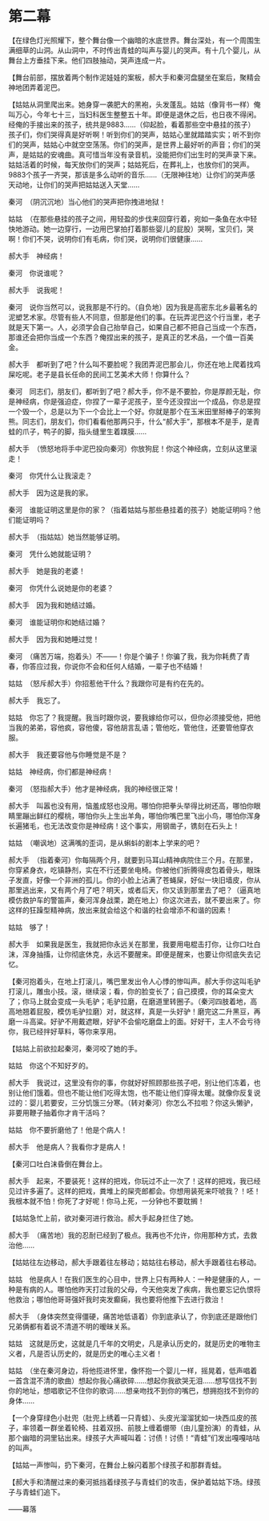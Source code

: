    

# 第二幕

【在绿色灯光照耀下，整个舞台像一个幽暗的水底世界。舞台深处，有一个周围生满细草的山洞。从山洞中，不时传出青蛙的叫声与婴儿的哭声。有十几个婴儿，从舞台上方垂挂下来。他们四肢抽动，哭声连成一片。

【舞台前部，摆放着两个制作泥娃娃的案板，郝大手和秦河盘腿坐在案后，聚精会神地团弄着泥巴。

【姑姑从洞里爬出来。她身穿一袭肥大的黑袍，头发蓬乱。姑姑（像背书一样）俺叫万心，今年七十三，当妇科医生整整五十年。即便是退休之后，也日夜不得闲。经俺的手接出来的孩子，统共是9883……（仰起脸，看着那些空中悬挂的孩子）孩子们，你们哭得真是好听啊！听到你们的哭声，姑姑心里就踏踏实实；听不到你们的哭声，姑姑心中就空空荡荡。你们的哭声，是世界上最好听的声音；你们的哭声，是姑姑的安魂曲。真可惜当年没有录音机，没能把你们出生时的哭声录下来。姑姑活着的时候，每天放你们的哭声；姑姑死后，在葬礼上，也放你们的哭声。9883个孩子一齐哭，那该是多么动听的音乐……（无限神往地）让你们的哭声感天动地，让你们的哭声把姑姑送入天堂……

秦河　（阴沉沉地）当心他们的哭声把你拽进地狱！

姑姑　（在那些悬挂的孩子之间，用轻盈的步伐来回穿行着，宛如一条鱼在水中轻快地游动。她一边穿行，一边用巴掌拍打着那些婴儿的屁股）哭啊，宝贝们，哭啊！你们不哭，说明你们有毛病，你们哭，说明你们很健康……

郝大手　神经病！

秦河　你说谁呢？

郝大手　说我呢！

秦河　说你当然可以，说我那是不行的。（自负地）因为我是高密东北乡最著名的泥塑艺术家。尽管有些人不同意，但那是他们的事。在玩弄泥巴这个行当里，老子就是天下第一。人，必须学会自己抬举自己，如果自己都不把自己当成一个东西，那谁还会把你当成一个东西？俺捏出来的孩子，是真正的艺术品，一个值一百美金。

郝大手　都听到了吧？什么叫不要脸呢？我团弄泥巴那会儿，你还在地上爬着找鸡屎吃呢。老子是县长任命的民间工艺美术大师！你算什么？

秦河　同志们，朋友们，都听到了吧？郝大手，你不是不要脸，你是厚颜无耻，你是神经病，你是强迫症，你捏了一辈子泥孩子，至今还没捏出一个成品，你总是捏一个毁一个，总是以为下一个会比上一个好。你就是那个在玉米田里掰棒子的笨狗熊。同志们，朋友们，你们看看他那两只手，什么“郝大手”，那根本不是手，是青蛙的爪子，鸭子的脚，指头缝里生着蹼膜……

郝大手　（愤怒地将手中泥巴投向秦河）你放狗屁！你这个神经病，立刻从这里滚走！

秦河　你凭什么让我滚走？

郝大手　因为这是我的家。

秦河　谁能证明这里是你的家？（指着姑姑与那些悬挂着的孩子）她能证明吗？他们能证明吗？

郝大手　（指姑姑）她当然能够证明。

秦河　凭什么她就能证明？

郝大手　她是我的老婆！

秦河　你凭什么说她是你的老婆？

郝大手　因为我和她结过婚。

秦河　谁能证明你和她结过婚？

郝大手　因为我和她睡过觉！

秦河　（痛苦万端，抱着头）不——！你是个骗子！你骗了我，我为你耗费了青春，你答应过我，你说你不会和任何人结婚，一辈子也不结婚！

姑姑　（怒斥郝大手）你招惹他干什么？我跟你可是有约在先的。

郝大手　我忘了。

姑姑　你忘了？我提醒。我当时跟你说，要我嫁给你可以，但你必须接受他，把他当我的弟弟，容他疯，容他傻，容他胡言乱语；管他吃，管他住，还要管他穿衣服。

郝大手　我还要容他与你睡觉是不是？

姑姑　神经病，你们都是神经病！

秦河　（怒指郝大手）他才是神经病，我的神经很正常！

郝大手　叫嚣也没有用，恼羞成怒也没用。哪怕你把拳头举得比树还高，哪怕你眼睛里蹦出鲜红的樱桃，哪怕你头上生出羊角，哪怕你嘴巴里飞出小鸟，哪怕你浑身长遍猪毛，也无法改变你是神经病！这个事实，用钢凿子，镌刻在石头上！

姑姑　（嘲讽地）这满嘴的歪词，是从蝌蚪的剧本上学来的吧？

郝大手　（指着秦河）你每隔两个月，就要到马耳山精神病院住三个月。在那里，你穿紧身衣，吃镇静剂，实在不行还要坐电椅。你被他们折腾得皮包着骨头，眼珠子发直，好像一个非洲的孤儿。你的小脸上沾满了苍蝇屎，好似一块旧墙皮，你从那里逃出来，又有两个月了吧？明天，或者后天，你又该到那里去了吧？（逼真地模仿救护车的警笛声，秦河浑身战栗，跪在地上）你这次进去，就不要出来了。你这样的狂躁型精神病，放出来就会给这个和谐的社会增添不和谐的因素！

姑姑　够了！

郝大手　如果我是医生，我就把你永远关在那里，我要用电棍击打你，让你口吐白沫，浑身抽搐，让你彻底休克，永远不要醒来。即便是醒来，也要让你彻底失去记忆。

【秦河抱着头，在地上打滚儿，嘴巴里发出令人心悸的惨叫声。郝大手你这叫毛驴打滚儿，雕虫小技。滚，继续滚；看，你的脸变长了；自己摸摸，你的耳朵变大了；你马上就会变成一头毛驴；毛驴拉磨，在磨道里转圈子。（秦河四肢着地，高高地翘着屁股，模仿毛驴拉磨）对，就这样，真是一头好驴！磨完这二升黑豆，再磨一斗高粱。好驴不用戴遮眼，好驴不会偷吃磨盘上的面。好好干，主人不会亏待你，我已经拌好草料，等你来享用。

【姑姑上前欲拉起秦河，秦河咬了她的手。

姑姑　你这个不知好歹的。

郝大手　我说过，这里没有你的事，你就好好照顾那些孩子吧，别让他们冻着，也别让他们饿着。但也不能让他们吃得太饱，也不能让他们穿得太暖。就像你反复说过的：婴儿若要安，三分饥饿三分寒。（转对秦河）你怎么不拉啦？你这头懒驴，非要用鞭子抽着你才肯干活吗？

姑姑　你不要折磨他了！他是个病人！

郝大手　他是病人？我看你才是病人！

【秦河口吐白沫昏倒在舞台上。

郝大手　起来，不要装死！这样的把戏，你玩过不止一次了！这样的把戏，我已经见过许多遍了。这样的把戏，粪堆上的屎壳郎都会。你想用装死来吓唬我？！呸！我根本就不怕！你死了才好呢！你马上死，一分钟也不要耽搁！

【姑姑急忙上前，欲对秦河进行救治。郝大手起身拦住了她。

郝大手　（痛苦地）我的忍耐已经到了极点。我再也不允许，你用那种方式，去救治他……

【姑姑往左边移动，郝大手跟着往左移动；姑姑往右移动，郝大手跟着往右移动。

姑姑　他是病人！在我们医生的心目中，世界上只有两种人：一种是健康的人，一种是有病的人。哪怕他昨天打过我的父母，今天他突发了疾病，我也要忘记仇恨将他救治；哪怕他哥哥强奸我时突发癫痫，我也要将他推下去进行救治！

郝大手　（身体突然变得僵硬，痛苦地低语着）你到底承认了，你到底还是跟他们兄弟俩都有着说不清道不明的暧昧关系。

姑姑　这就是历史，这就是几千年的文明史，凡是承认历史的，就是历史的唯物主义者，凡是否认历史的，就是历史的唯心主义者！

姑姑　（坐在秦河身边，将他揽进怀里，像怀抱一个婴儿一样，摇晃着，低声唱着一首含混不清的歌曲）想起你我心痛欲碎……想起你我欲哭无泪……想写信找不到你的地址，想唱歌记不住你的歌词……想亲吻找不到你的嘴巴，想拥抱找不到你的身体……

【一个身穿绿色小肚兜（肚兜上绣着一只青蛙）、头皮光溜溜犹如一块西瓜皮的孩子，率领着一群坐着轮椅、拄着双拐、前肢上缠着绷带（由儿童扮演）的青蛙，从那个幽暗的洞里钻出来。绿孩子大声喊叫着：讨债！讨债！“青蛙”们发出嘎嘎咕咕的叫声。

【姑姑一声惨叫，扔下秦河，在舞台上躲闪着那个绿孩子和那群青蛙。

【郝大手和清醒过来的秦河抵挡着绿孩子与青蛙们的攻击，保护着姑姑下场。绿孩子与青蛙们追下。

——幕落
